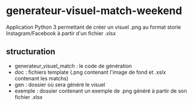 # generateur-visuel-match-weekend

Application Python 3 permettant de créer un visuel .png au format storie Instagram/Facebook à partir d'un fichier .xlsx

## structuration
+ generateur_visuel_match : le code de génération
+ doc : fichiers template (.png contenant l'image de fond et .xslx contenant les matchs)
+ gen : dossier où sera généré le visuel
+ exemple : dossier contenant un exemple de .png généré à partir de son fichier .xlsx
